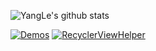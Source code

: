 <!--
**alidili/alidili** is a ✨ _special_ ✨ repository because its `README.md` (this file) appears on your GitHub profile.

Here are some ideas to get you started:

- 🔭 I’m currently working on ...
- 🌱 I’m currently learning ...
- 👯 I’m looking to collaborate on ...
- 🤔 I’m looking for help with ...
- 💬 Ask me about ...
- 📫 How to reach me: ...
- 😄 Pronouns: ...
- ⚡ Fun fact: ...
-->

![YangLe's github stats](https://github-readme-stats.vercel.app/api?username=alidili&theme=dracula&show_icons=true)

[![Demos](https://github-readme-stats.vercel.app/api/pin/?username=alidili&repo=Demos&theme=dracula&show_icons=true)]() [![RecyclerViewHelper](https://github-readme-stats.vercel.app/api/pin/?username=alidili&repo=RecyclerViewHelper&theme=dracula&show_icons=true)]()
